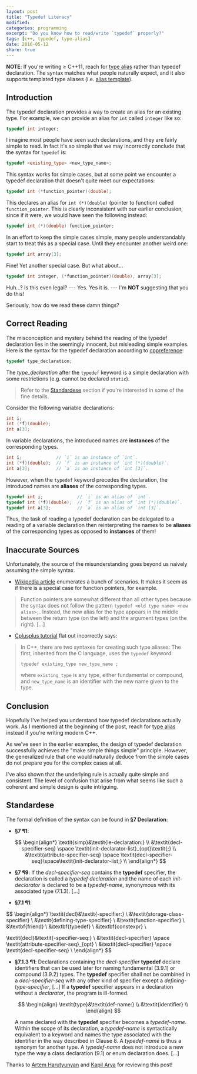 ```yaml
---
layout: post
title: "Typedef Literacy"
modified:
categories: programming
excerpt: "Do you know how to read/write `typedef` properly?"
tags: [c++, typedef, type-alias]
date: 2016-05-12
share: true
---
```


__NOTE__: If you're writing ≥ C++11, reach for [type alias] rather than
typedef declaration. The syntax matches what people naturally expect, and
it also supports templated type aliases (i.e. [alias template][type alias]).

## Introduction

The typedef declaration provides a way to create an alias for an existing
type. For example, we can provide an alias for `int` called `integer` like so:

```c++
typedef int integer;
```

I imagine most people have seen such declarations, and they are fairly simple to
read. In fact it's so simple that we may incorrectly conclude that the syntax
for `typedef` is:

```c++
typedef <existing_type> <new_type_name>;
```

This syntax works for simple cases, but at some point we encounter a typedef
declaration that doesn't quite meet our expectations:

```c++
typedef int (*function_pointer)(double);
```

This declares an alias for `int (*)(double)` (pointer to function) called
`function_pointer`. This is clearly inconsistent with our earlier conclusion,
since if it were, we would have seen the following instead:

```c++
typedef int (*)(double) function_pointer;
```

In an effort to keep the simple cases simple, many people understandably start
to treat this as a special case. Until they encounter another weird one:

```c++
typedef int array[3];
```

Fine! Yet another special case. But what about...

```c++
typedef int integer, (*function_pointer)(double), array[3];
```

Huh...? Is this even legal? --- Yes. Yes it is. ---
I'm __NOT__ suggesting that you do this!

Seriously, how do we read these damn things?

## Correct Reading

The misconception and mystery behind the reading of the typedef declaration lies
in the seemingly innocent, but misleading simple examples. Here is the syntax
for the typedef declaration according to [cppreference]:

```c++
typedef type_declaration;
```

The _type_declaration_ after the `typedef` keyword is a simple declaration
with some restrictions (e.g. cannot be declared `static`).

> Refer to the [Standardese](#standardese) section if you're interested in
> some of the fine details.

Consider the following variable declarations:

```c++
int i;
int (*f)(double);
int a[3];
```

In variable declarations, the introduced names are __instances__ of
the corresponding types.

```c++
int i;             // `i` is an instance of `int`.
int (*f)(double);  // `f` is an instance of `int (*)(double)`.
int a[3];          // `a` is an instance of `int [3]`.
```

However, when the `typedef` keyword precedes the declaration, the introduced
names are __aliases__ of the corresponding types.

```c++
typedef int i;             // `i` is an alias of `int`.
typedef int (*f)(double);  // `f` is an alias of `int (*)(double)`.
typedef int a[3];          // `a` is an alias of `int [3]`.
```

Thus, the task of reading a typedef declaration can be delegated to a reading
of a variable declaration then reinterpreting the names to be __aliases__ of the
corresponding types as opposed to __instances__ of them!

## Inaccurate Sources

Unfortunately, the source of the misunderstanding goes beyond us naively
assuming the simple syntax.

- [Wikipedia article] enumerates a bunch of scenarios. It makes it seem as
  if there is a special case for function pointers, for example.

> Function pointers are somewhat different than all other types because the
> syntax does not follow the pattern `typedef <old type name> <new alias>;`.
> Instead, the new alias for the type appears in the middle between the return
> type (on the left) and the argument types (on the right). [...]

* [Cplusplus tutorial] flat out incorrectly says:

> In C++, there are two syntaxes for creating such type aliases: The first,
> inherited from the C language, uses the `typedef` keyword:
>
> `typedef existing_type new_type_name ;`
>
> where `existing_type` is any type, either fundamental or compound, and
> `new_type_name` is an identifier with the new name given to the type.

## Conclusion

Hopefully I've helped you understand how typedef declarations actually work.
As I mentioned at the beginning of the post, reach for [type alias] instead if
you're writing modern C++.

As we've seen in the earlier examples, the design of typedef declaration
successfully achieves the "make simple things simple" principle. However, the
generalized rule that one would naturally deduce from the simple cases do not
prepare you for the complex cases at all.

I've also shown that the underlying rule is actually quite simple and
consistent. The level of confusion that arise from what seems like such a
coherent and simple design is quite intriguing.

## Standardese

The formal definition of the syntax can be found in __§7 Declaration__:

- __§7 ¶1__:

$$
\begin{align*}
\textit{simp}&\textit{le-declaration:} \\
             &\textit{decl-specifier-seq} \space \textit{init-declarator-list}_{opt}\textit{;} \\
             &\textit{attribute-specifier-seq} \space \textit{decl-specifier-seq}\space\textit{init-declarator-list;} \\
\end{align*}
$$

- __§7 ¶9__: If the _decl-specifier-seq_ contains the __typedef__ specifier,
  the declaration is called a _typedef declaration_ and the name of each
  _init-declarator_ is declared to be a _typedef-name_, synonymous with its
  associated type (7.1.3). [...]

- __§7.1 ¶1__:

$$
\begin{align*}
\textit{decl}&\textit{-specifier:} \\
             &\textit{storage-class-specifier} \\
             &\textit{defining-type-specifier} \\
             &\textit{function-specifier} \\
             &\textbf{friend} \\
             &\textbf{typedef} \\
             &\textbf{constexpr} \\

\textit{decl}&\textit{-specifier-seq:} \\
             &\textit{decl-specifier} \space \textit{attribute-specifier-seq}_{opt} \\
             &\textit{decl-specifier} \space \textit{decl-specifier-seq} \\
\end{align*}
$$

- __§7.1.3 ¶1__: Declarations containing the _decl-specifier_ __typedef__
  declare identifiers that can be used later for naming fundamental (3.9.1) or
  compound (3.9.2) types. The __typedef__ specifier shall not be combined in a
  _decl-specifier-seq_ with any other kind of specifier except a
  _defining-type-specifier_, [...] If a __typedef__ specifier appears in a
  declaration without a _declarator_, the program is ill-formed.

  $$
  \begin{align}
  \textit{type}&\textit{def-name:} \\
               &\textit{identifier} \\
  \end{align}
  $$

  A name declared with the __typedef__ specifier becomes a _typedef-name_.
  Within the scope of its declaration, a _typedef-name_ is syntactically
  equivalent to a keyword and names the type associated with the identifier in
  the way described in Clause 8. A _typedef-name_ is thus a synonym for another
  type. A _typedef-name_ does not introduce a new type the way a class
  declaration (9.1) or enum declaration does. [...]

Thanks to [Artem Harutyunyan] and [Kapil Arya] for reviewing this post!

[type alias]: http://en.cppreference.com/w/cpp/language/type_alias
[cppreference]: http://en.cppreference.com/w/cpp/language/typedef
[Wikipedia article]: https://en.wikipedia.org/wiki/Typedef
[Cplusplus tutorial]: http://www.cplusplus.com/doc/tutorial/other_data_types/
[Artem Harutyunyan]: https://github.com/artemharutyunyan
[Kapil Arya]: http://www.ccs.neu.edu/home/kapil/


